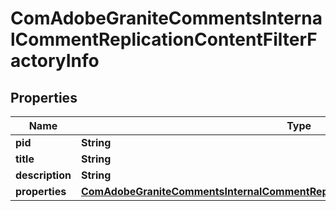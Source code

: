 

# ComAdobeGraniteCommentsInternalCommentReplicationContentFilterFactoryInfo

## Properties

Name | Type | Description | Notes
------------ | ------------- | ------------- | -------------
**pid** | **String** |  |  [optional]
**title** | **String** |  |  [optional]
**description** | **String** |  |  [optional]
**properties** | [**ComAdobeGraniteCommentsInternalCommentReplicationContentFilterFactoryProperties**](ComAdobeGraniteCommentsInternalCommentReplicationContentFilterFactoryProperties.md) |  |  [optional]



